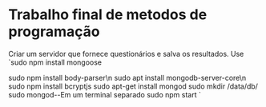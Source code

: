 # Trabalho final de metodos de programação
  Criar um servidor que fornece questionários e salva os resultados. Use
`sudo npm install mongoose


sudo npm install body-parser\n
sudo apt install mongodb-server-core\n
sudo npm install bcryptjs
sudo apt-get install mongod
sudo mkdir /data/db/
sudo mongod--Em um terminal separado
sudo npm start
`
